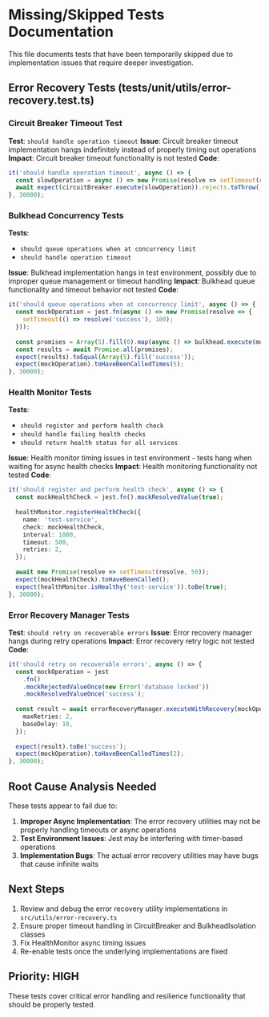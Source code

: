 # Missing/Skipped Tests Documentation

This file documents tests that have been temporarily skipped due to implementation issues that require deeper investigation.

## Error Recovery Tests (tests/unit/utils/error-recovery.test.ts)

### Circuit Breaker Timeout Test
**Test**: `should handle operation timeout`
**Issue**: Circuit breaker timeout implementation hangs indefinitely instead of properly timing out operations
**Impact**: Circuit breaker timeout functionality is not tested
**Code**: 
```typescript
it('should handle operation timeout', async () => {
  const slowOperation = async () => new Promise(resolve => setTimeout(resolve, 2000));
  await expect(circuitBreaker.execute(slowOperation)).rejects.toThrow('Operation timed out');
}, 30000);
```

### Bulkhead Concurrency Tests
**Tests**: 
- `should queue operations when at concurrency limit`
- `should handle operation timeout`

**Issue**: Bulkhead implementation hangs in test environment, possibly due to improper queue management or timeout handling
**Impact**: Bulkhead queue functionality and timeout behavior not tested
**Code**:
```typescript
it('should queue operations when at concurrency limit', async () => {
  const mockOperation = jest.fn(async () => new Promise(resolve => {
    setTimeout(() => resolve('success'), 100);
  }));
  
  const promises = Array(5).fill(0).map(async () => bulkhead.execute(mockOperation));
  const results = await Promise.all(promises);
  expect(results).toEqual(Array(5).fill('success'));
  expect(mockOperation).toHaveBeenCalledTimes(5);
}, 30000);
```

### Health Monitor Tests  
**Tests**:
- `should register and perform health check`
- `should handle failing health checks`
- `should return health status for all services`

**Issue**: Health monitor timing issues in test environment - tests hang when waiting for async health checks
**Impact**: Health monitoring functionality not tested
**Code**:
```typescript
it('should register and perform health check', async () => {
  const mockHealthCheck = jest.fn().mockResolvedValue(true);
  
  healthMonitor.registerHealthCheck({
    name: 'test-service',
    check: mockHealthCheck,
    interval: 1000,
    timeout: 500,
    retries: 2,
  });
  
  await new Promise(resolve => setTimeout(resolve, 50));
  expect(mockHealthCheck).toHaveBeenCalled();
  expect(healthMonitor.isHealthy('test-service')).toBe(true);
}, 30000);
```

### Error Recovery Manager Tests
**Test**: `should retry on recoverable errors`
**Issue**: Error recovery manager hangs during retry operations
**Impact**: Error recovery retry logic not tested
**Code**:
```typescript
it('should retry on recoverable errors', async () => {
  const mockOperation = jest
    .fn()
    .mockRejectedValueOnce(new Error('database locked'))
    .mockResolvedValueOnce('success');
    
  const result = await errorRecoveryManager.executeWithRecovery(mockOperation, {
    maxRetries: 2,
    baseDelay: 10,
  });
  
  expect(result).toBe('success');
  expect(mockOperation).toHaveBeenCalledTimes(2);
}, 30000);
```

## Root Cause Analysis Needed

These tests appear to fail due to:

1. **Improper Async Implementation**: The error recovery utilities may not be properly handling timeouts or async operations
2. **Test Environment Issues**: Jest may be interfering with timer-based operations
3. **Implementation Bugs**: The actual error recovery utilities may have bugs that cause infinite waits

## Next Steps

1. Review and debug the error recovery utility implementations in `src/utils/error-recovery.ts`
2. Ensure proper timeout handling in CircuitBreaker and BulkheadIsolation classes
3. Fix HealthMonitor async timing issues
4. Re-enable tests once the underlying implementations are fixed

## Priority: HIGH
These tests cover critical error handling and resilience functionality that should be properly tested.